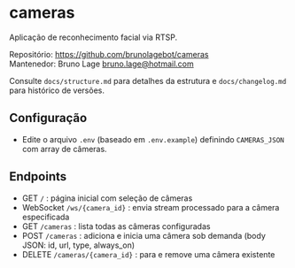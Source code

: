 # cameras

Aplicação de reconhecimento facial via RTSP.

Repositório: https://github.com/brunolagebot/cameras  
Mantenedor: Bruno Lage <bruno.lage@hotmail.com>

Consulte `docs/structure.md` para detalhes da estrutura e `docs/changelog.md` para histórico de versões.

## Configuração
- Edite o arquivo `.env` (baseado em `.env.example`) definindo `CAMERAS_JSON` com array de câmeras.

## Endpoints
- GET `/` : página inicial com seleção de câmeras
- WebSocket `/ws/{camera_id}` : envia stream processado para a câmera especificada
- GET `/cameras` : lista todas as câmeras configuradas
- POST `/cameras` : adiciona e inicia uma câmera sob demanda (body JSON: id, url, type, always_on)
- DELETE `/cameras/{camera_id}` : para e remove uma câmera existente 